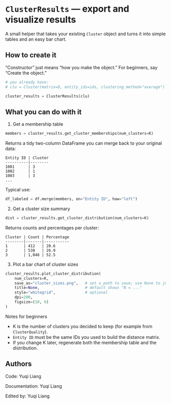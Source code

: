 <!--
 * @Author: Yuqi Liang dawson1900@live.com
 * @Date: 2025-09-11 17:41:19
 * @LastEditors: Yuqi Liang dawson1900@live.com
 * @LastEditTime: 2025-09-11 17:44:31
 * @FilePath: /SequenzoWebsite/docs/en/function-library/cluster_results.md
 * @Description: 这是默认设置,请设置`customMade`, 打开koroFileHeader查看配置 进行设置: https://github.com/OBKoro1/koro1FileHeader/wiki/%E9%85%8D%E7%BD%AE
-->
# `ClusterResults` — export and visualize results

A small helper that takes your existing `Cluster` object and turns it into simple tables and an easy bar chart.

## How to create it

“Constructor” just means “how you make the object.” For beginners, say “Create the object.”

```python
# you already have:
# clu = Cluster(matrix=D, entity_ids=ids, clustering_method="average")

cluster_results = ClusterResults(clu)
```

## What you can do with it

1. Get a membership table

```python
members = cluster_results.get_cluster_memberships(num_clusters=K)
```

Returns a tidy two-column DataFrame you can merge back to your original data:

```
Entity ID | Cluster
----------|--------
1001      | 3
1002      | 1
1003      | 3
...
```

Typical use:

```python
df_labeled = df.merge(members, on="Entity ID", how="left")
```

2. Get a cluster size summary

```python
dist = cluster_results.get_cluster_distribution(num_clusters=K)
```

Returns counts and percentages per cluster:

```
Cluster | Count | Percentage
--------|-------|-----------
1       | 412   | 20.6
2       | 538   | 26.9
3       | 1,046 | 52.5
```

3. Plot a bar chart of cluster sizes

```python
cluster_results.plot_cluster_distribution(
    num_clusters=K,
    save_as="cluster_sizes.png",   # set a path to save; use None to just show
    title=None,                    # default shows "N = ..."
    style="whitegrid",             # optional
    dpi=200,
    figsize=(10, 6)
)
```

Notes for beginners

* K is the number of clusters you decided to keep (for example from `ClusterQuality`).
* `Entity ID` must be the same IDs you used to build the distance matrix.
* If you change K later, regenerate both the membership table and the distribution.

## Authors

Code: Yuqi Liang

Documentation: Yuqi Liang

Edited by: Yuqi Liang